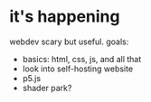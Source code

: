 # it's happening  
webdev scary but useful.
goals:  
- basics: html, css, js, and all that  
- look into self-hosting website  
- p5.js  
- shader park?  
